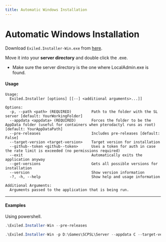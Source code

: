```yaml
---
title: Automatic Windows Installation
---
```


# Automatic Windows Installation

Download `Exiled.Installer-Win.exe` from [here](https://github.com/ExSLMod-Team/EXILED/releases).

Move it into your **server directory** and double click the .exe.
- Make sure the server directory is the one where LocalAdmin.exe is found.

#### Usage
```
Usage:
  Exiled.Installer [options] [[--] <additional arguments>...]]

Options:
  -p, --path <path> (REQUIRED)         Path to the folder with the SL server [default: YourWorkingFolder]
  --appdata <appdata> (REQUIRED)       Forces the folder to be the AppData folder (useful for containers when pterodactyl runs as root) [default: YourAppDataPath]
  --pre-releases                       Includes pre-releases [default: False]
  --target-version <target-version>    Target version for installation
  --github--token <github--token>      Uses a token for auth in case the rate limit is exceeded (no permissions required)
  --exit                               Automatically exits the application anyway
  --get-versions                       Gets all possible versions for installation
  --version                            Show version information
  -?, -h, --help                       Show help and usage information

Additional Arguments:
  Arguments passed to the application that is being run.
```

-----

#### Examples
Using powershell.

```powershell title="Basic installation in the folder you are in"
.\Exiled.Installer-Win --pre-releases
```

```powershell title="Installation in a specific folder, specific version and specific appdata folder"
.\Exiled.Installer-Win -p D:\Games\SCPSL\Server --appdata C --target-version 2.0.8
```